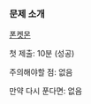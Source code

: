 ### 문제 소개
[폰켓몬](https://school.programmers.co.kr/learn/courses/30/lessons/1845)

첫 제출: 10분 (성공)

주의해야할 점:
없음

만약 다시 푼다면:
없음